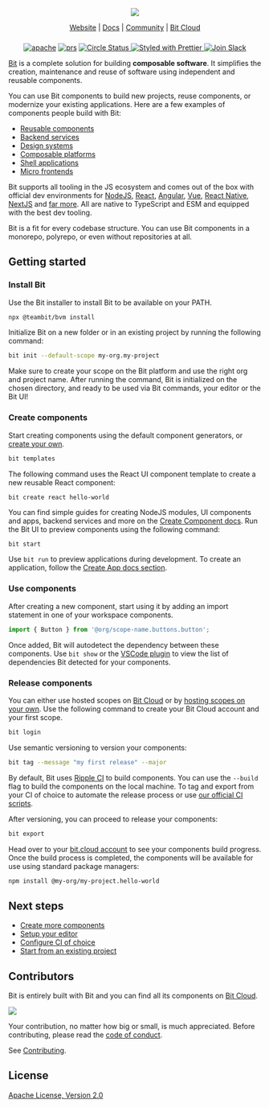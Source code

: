 <p align="center">
  <img src="http://static.bit.dev/bit-docs/readme-bit-logo.png"/>
</p>

<p align="center">
  <a href="https://bit.dev/">Website</a> |
  <a href="https://bit.dev/docs/">Docs</a> |
  <a href="https://bit.cloud/bitdev">Community</a> |
  <a href="https://bit.cloud/">Bit Cloud</a>
</p>

</p>

<h3 align="center">
</h3>

<p align="center">
  
<p align="center">
<a href="https://opensource.org/licenses/Apache-2.0"><img alt="apache" src="https://img.shields.io/badge/License-Apache%202.0-blue.svg"></a>
<a href="https://github.com/teambit/bit/blob/master/CONTRIBUTING.md"><img alt="prs" src="https://img.shields.io/badge/PRs-welcome-brightgreen.svg"></a>
<a href="https://circleci.com/gh/teambit/bit/tree/master"><img alt="Circle Status" src="https://circleci.com/gh/teambit/bit/tree/master.svg?style=shield">
<a href="https://github.com/prettier/prettier"><img alt ="Styled with Prettier" src="https://img.shields.io/badge/styled_with-prettier-ff69b4.svg">
<a href="https://join.slack.com/t/bit-dev-community/shared_invite/zt-1vq1vcxxu-CEVobR1p9BurmW8QnQFh1w" ><img alt="Join Slack" src="https://img.shields.io/badge/Slack-Join%20Bit%20Slack-blueviolet"/></a>

[Bit](https://bit.dev) is a complete solution for building **composable software**. It simplifies the creation, maintenance and reuse of software using independent and reusable components.

You can use Bit components to build new projects, reuse components, or modernize your existing applications. Here are a few examples of components people build with Bit:

- [Reusable components](#getting-started)
- [Backend services](https://bit.dev/docs/quick-start/platforms)
- [Design systems](https://bit.dev/docs/quick-start/design-system)
- [Composable platforms](https://bit.dev/docs/composable-platforms)
- [Shell applications](https://bit.dev/docs/quick-start/react) 
- [Micro frontends](https://bit.dev/docs/micro-frontends/react-micro-frontends)

Bit supports all tooling in the JS ecosystem and comes out of the box with official dev environments for [NodeJS](https://bit.dev/docs/backend-intro), [React](https://bit.dev/docs/react-intro), [Angular](https://bit.dev/docs/angular-introduction), [Vue](https://bit.dev/docs/vue-intro), [React Native](https://bit.dev/docs/react-native-intro), [NextJS](https://bit.dev/docs/quick-start/hello-world-nextjs) and [far more](https://bit.dev/docs). All are native to TypeScript and ESM and equipped with the best dev tooling.

Bit is a fit for every codebase structure. You can use Bit components in a monorepo, polyrepo, or even without repositories at all. 

## Getting started

### Install Bit

Use the Bit installer to install Bit to be available on your PATH.

```bash
npx @teambit/bvm install
```

Initialize Bit on a new folder or in an existing project by running the following command:

```bash
bit init --default-scope my-org.my-project
```

Make sure to create your scope on the Bit platform and use the right org and project name. After running the command, Bit is initialized on the chosen directory, and ready to be used via Bit commands, your editor or the Bit UI!

### Create components

Start creating components using the default component generators, or [create your own](https://bit.dev/docs/node-env/generators).

```bash
bit templates
```

The following command uses the React UI component template to create a new reusable React component:

```bash
bit create react hello-world
```

You can find simple guides for creating NodeJS modules, UI components and apps, backend services and more on the [Create Component docs](https://bit.dev/docs/getting-started/composing/creating-components/). Run the Bit UI to preview components using the following command:

```
bit start 
```

Use `bit run` to preview applications during development. To create an application, follow the [Create App docs section](https://bit.dev/docs/getting-started/composing/create-apps/).

### Use components

After creating a new component, start using it by adding an import statement in one of your workspace components.

```ts
import { Button } from '@org/scope-name.buttons.button';
```

Once added, Bit will autodetect the dependency between these components. Use `bit show` or the [VSCode plugin](https://bit.dev/docs/getting-started/installing-bit/editor-setup) to view the list of dependencies Bit detected for your components.

### Release components

You can either use hosted scopes on [Bit Cloud](https://bit.cloud) or by [hosting scopes on your own](https://bit.dev/reference/scope/running-a-scope-server). Use the following command to create your Bit Cloud account and your first scope.

```bash
bit login
```

Use semantic versioning to version your components:

```bash
bit tag --message "my first release" --major
```

By default, Bit uses [Ripple CI](https://bit.cloud/products/ripple-ci) to build components. You can use the `--build` flag to build the components on the local machine. To tag and export from your CI of choice to automate the release process or use [our official CI scripts](https://bit.dev/docs/getting-started/collaborate/exporting-components#ci-scripts).

After versioning, you can proceed to release your components:

```bash
bit export
```

Head over to your [bit.cloud account](https://bit.cloud) to see your components build progress. Once the build process is completed, the components will be available for use using standard package managers:

```bash
npm install @my-org/my-project.hello-world
```

## Next steps

- [Create more components](https://bit.dev/docs/getting-started/composing/creating-components/)
- [Setup your editor](https://bit.dev/docs/getting-started/installing-bit/editor-setup)
- [Configure CI of choice](https://bit.dev/docs/getting-started/collaborate/exporting-components/#ci-scripts)
- [Start from an existing project](https://bit.dev/docs/getting-started/installing-bit/start-from-existing-project)

## Contributors

Bit is entirely built with Bit and you can find all its components on [Bit Cloud](https://bit.cloud/teambit/~scopes).

<a href="../../graphs/contributors"><img src="https://opencollective.com/bit/contributors.svg?width=890&button=false" /></a>

Your contribution, no matter how big or small, is much appreciated. Before contributing, please read the [code of conduct](CODE_OF_CONDUCT.md).

See [Contributing](CONTRIBUTING.md).

## License

[Apache License, Version 2.0](https://github.com/teambit/bit/blob/master/LICENSE)

